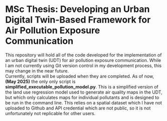 # MSc Thesis: Developing an Urban Digital Twin-Based Framework for Air Pollution Exposure Communication​

This repository will hold all of the code developed for the implementation of an urban digital twin (UDT) for air pollution exposure communication. While I am not currently using Git version control in my development process, this may change in the near future.  
Currently, scripts will be uploaded when they are completed.
As of now, **(May 2025)** the only only script is **simplified_executable_pollution_model.py**. This is a simplified version of the land use regression model used to generate air quality maps in the UDT, but which only calculates maps for individual pollutants and is designed to be run in the command line. This relies on a spatial dataset which I have not uploaded to Github and API credential which are not public, so it is not unfortunately not replicable for other users.
